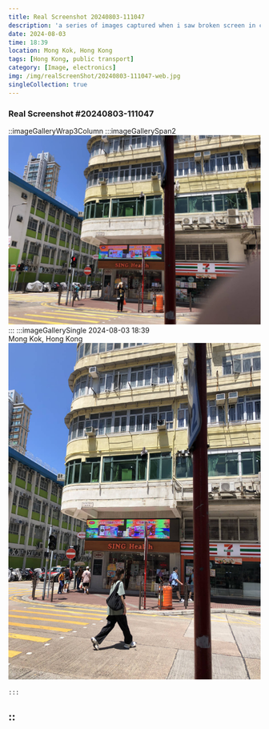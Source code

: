 ```yaml
---
title: Real Screenshot 20240803-111047
description: 'a series of images captured when i saw broken screen in city'
date: 2024-08-03
time: 18:39
location: Mong Kok, Hong Kong
tags: [Hong Kong, public transport]
category: [Image, electronics]
img: /img/realScreenShot/20240803-111047-web.jpg
singleCollection: true
---
```


### Real Screenshot #20240803-111047

::imageGalleryWrap3Column
    :::imageGallerySpan2
     ![Alttext](/img/realScreenShot/20240803-111047-web.jpg)
    :::
    :::imageGallerySingle
    2024-08-03     18:39  
    Mong Kok, Hong Kong
     ![Alttext](/img/realScreenShot/20240803-111113-web.jpg)
     <!-- ![Alttext](/img/realScreenShot/20240408-212447-web.jpg) -->
    
    :::
::
---